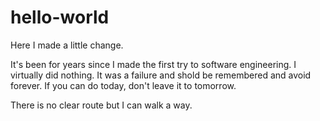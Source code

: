 # hello-world
Here I made a little change.

It's been for years since I made the first try to software engineering. I virtually did nothing. It was a failure and shold be remembered and avoid forever. If you can do today, don't leave it to tomorrow.

There is no clear route but I can walk a way.
